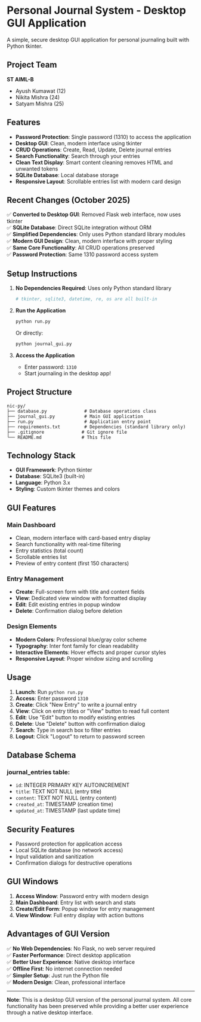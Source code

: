 # Personal Journal System - Desktop GUI Application

A simple, secure desktop GUI application for personal journaling built with Python tkinter.

## Project Team
**ST AIML-B**
- Ayush Kumawat (12)
- Nikita Mishra (24)  
- Satyam Mishra (25)

## Features

- **Password Protection**: Single password (1310) to access the application
- **Desktop GUI**: Clean, modern interface using tkinter
- **CRUD Operations**: Create, Read, Update, Delete journal entries
- **Search Functionality**: Search through your entries
- **Clean Text Display**: Smart content cleaning removes HTML and unwanted tokens
- **SQLite Database**: Local database storage
- **Responsive Layout**: Scrollable entries list with modern card design

## Recent Changes (October 2025)

✅ **Converted to Desktop GUI**: Removed Flask web interface, now uses tkinter  
✅ **SQLite Database**: Direct SQLite integration without ORM  
✅ **Simplified Dependencies**: Only uses Python standard library modules  
✅ **Modern GUI Design**: Clean, modern interface with proper styling  
✅ **Same Core Functionality**: All CRUD operations preserved  
✅ **Password Protection**: Same 1310 password access system  

## Setup Instructions

1. **No Dependencies Required**: Uses only Python standard library
   ```bash
   # tkinter, sqlite3, datetime, re, os are all built-in
   ```

2. **Run the Application**
   ```bash
   python run.py
   ```
   Or directly:
   ```bash
   python journal_gui.py
   ```

3. **Access the Application**
   - Enter password: `1310`
   - Start journaling in the desktop app!

## Project Structure

```
nic-py/
├── database.py              # Database operations class
├── journal_gui.py           # Main GUI application
├── run.py                   # Application entry point
├── requirements.txt         # Dependencies (standard library only)
├── .gitignore              # Git ignore file
└── README.md               # This file
```

## Technology Stack

- **GUI Framework**: Python tkinter
- **Database**: SQLite3 (built-in)
- **Language**: Python 3.x
- **Styling**: Custom tkinter themes and colors

## GUI Features

### **Main Dashboard**
- Clean, modern interface with card-based entry display
- Search functionality with real-time filtering
- Entry statistics (total count)
- Scrollable entries list
- Preview of entry content (first 150 characters)

### **Entry Management**
- **Create**: Full-screen form with title and content fields
- **View**: Dedicated view window with formatted display
- **Edit**: Edit existing entries in popup window
- **Delete**: Confirmation dialog before deletion

### **Design Elements**
- **Modern Colors**: Professional blue/gray color scheme
- **Typography**: Inter font family for clean readability
- **Interactive Elements**: Hover effects and proper cursor styles
- **Responsive Layout**: Proper window sizing and scrolling

## Usage

1. **Launch**: Run `python run.py`
2. **Access**: Enter password `1310`
3. **Create**: Click "New Entry" to write a journal entry
4. **View**: Click on entry titles or "View" button to read full content
5. **Edit**: Use "Edit" button to modify existing entries
6. **Delete**: Use "Delete" button with confirmation dialog
7. **Search**: Type in search box to filter entries
8. **Logout**: Click "Logout" to return to password screen

## Database Schema

### **journal_entries** table:
- `id`: INTEGER PRIMARY KEY AUTOINCREMENT
- `title`: TEXT NOT NULL (entry title)
- `content`: TEXT NOT NULL (entry content)
- `created_at`: TIMESTAMP (creation time)
- `updated_at`: TIMESTAMP (last update time)

## Security Features

- Password protection for application access
- Local SQLite database (no network access)
- Input validation and sanitization
- Confirmation dialogs for destructive operations

## GUI Windows

1. **Access Window**: Password entry with modern design
2. **Main Dashboard**: Entry list with search and stats
3. **Create/Edit Form**: Popup window for entry management
4. **View Window**: Full entry display with action buttons

## Advantages of GUI Version

✅ **No Web Dependencies**: No Flask, no web server required  
✅ **Faster Performance**: Direct desktop application  
✅ **Better User Experience**: Native desktop interface  
✅ **Offline First**: No internet connection needed  
✅ **Simpler Setup**: Just run the Python file  
✅ **Modern Design**: Clean, professional interface  

---

**Note**: This is a desktop GUI version of the personal journal system. All core functionality has been preserved while providing a better user experience through a native desktop interface.
